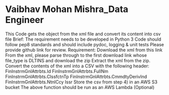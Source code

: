 # Vaibhav Mohan Mishra_Data Engineer
This Code gets the object from the xml file and convert its content into csv file
Brief:  The requirement needs to be developed in Python 3 Code should follow pep8 standards and should include pydoc, logging & unit tests Please provide github link for review. 
Requirement:  Download the xml from this link From the xml, please parse through to the first download link whose file_type is DLTINS and download the zip Extract the xml from the zip. Convert the contents of the xml into a CSV with the following header: FinInstrmGnlAttrbts.Id FinInstrmGnlAttrbts.FullNm FinInstrmGnlAttrbts.ClssfctnTp FinInstrmGnlAttrbts.CmmdtyDerivInd FinInstrmGnlAttrbts.NtnlCcy Issr Store the csv from step 4) in an AWS S3 bucket The above function should be run as an AWS Lambda (Optional)
